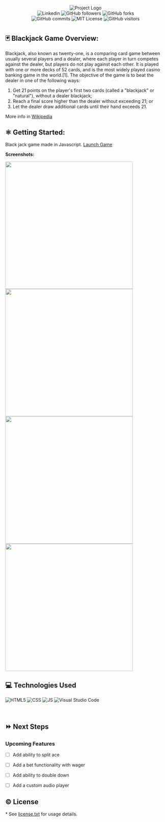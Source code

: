 <p align="center">
<img alt="Project Logo" src="https://i.ibb.co/7XzBkRM/bk-logo.png">
<br>
<a href= "https://www.linkedin.com/in/ronaldportalatinjr/"></a><img alt="Linkedin" src="https://img.shields.io/badge/-in/RonaldPortalatinJr-blue?style=flat&logo=Linkedin&logoColor=white"></a>
<img alt="GitHub followers" src="https://img.shields.io/github/followers/coltonsaywhatt?style=social">
<img alt="GitHub forks" src="https://img.shields.io/github/forks/coltonsaywhatt/GA-Blackjack-Project?style=social">
<br>
<img alt="GitHub commits" src="https://img.shields.io/github/last-commit/coltonsaywhatt/GA-Blackjack-Project">
<img alt="MIT License" src="https://img.shields.io/github/license/coltonsaywhatt/GA-Blackjack-Project">
<img alt="GitHub visitors" src="https://visitor-badge.glitch.me/badge?page_id=coltonsaywhatt.coltonsaywhatt">
</p>

#

## :black_joker: Blackjack Game Overview:

Blackjack, also known as twenty-one, is a comparing card game between usually several players and a dealer, where each player in turn competes against the dealer, but players do not play against each other. It is played with one or more decks of 52 cards, and is the most widely played casino banking game in the world.[1]. The objective of the game is to beat the dealer in one of the following ways:

   1. Get 21 points on the player's first two cards (called a "blackjack" or "natural"), without a dealer blackjack;
   2. Reach a final score higher than the dealer without exceeding 21; or
   3. Let the dealer draw additional cards until their hand exceeds 21.

More info in [Wikipedia](https://en.wikipedia.org/wiki/Blackjack)

## :atom_symbol: Getting Started: 
Black jack game made in Javascript. 
[Launch Game](https://coltonsaywhatt.github.io/GA-Blackjack-Project/) 

**Screenshots:**

<img src= "https://i.ibb.co/ys54qVF/deal.jpg" height="400px" width="400px" /> <img src= "https://i.ibb.co/P5ZCwy8/win.jpg" height="400px" width="400px" />
<img src= "https://i.ibb.co/rHypJSP/bust.jpg" height="400px" width="400px" /> <img src= "https://i.ibb.co/m833xWJ/push.jpg" height="400px" width="400px" />

## :computer: Technologies Used
<img alt="HTML5" src="https://img.shields.io/badge/Code-HTML5-informational?style=flat&logo=HTML5&color=E34F26"> <img alt="CSS" src="https://img.shields.io/badge/Code-CSS3-blue?style=flat&logo=css3&logoColor=blue"> <img alt="JS" src="https://img.shields.io/badge/Code-JavaScript-informational?style=flat&logo=JavaScript&color=F7DF1E"> <img alt="Visual Studio Code" src="https://img.shields.io/badge/VSCode-informational?style=flat&logo=VisualStudioCode&color=blue">

<br>

## :fast_forward: Next Steps   

### Upcoming Features

- [ ] Add ability to split ace

- [ ] Add a bet functionality with wager   

- [ ] Add ability to double down

- [ ] Add a custom audio player


## :copyright: License

\* See [license.txt](https://github.com/coltonsaywhatt/GA-Blackjack-Project/blob/main/LICENSE.text) for usage details.